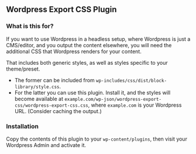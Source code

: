 ## Wordpress Export CSS Plugin

### What is this for?

If you want to use Wordpress in a headless setup, where Wordpress is just a CMS/editor, and you output the content elsewhere, you will need the additional CSS that Wordpress renders for your content.

That includes both generic styles, as well as styles specific to your theme/preset.

- The former can be included from `wp-includes/css/dist/block-library/style.css`.
- For the latter you can use this plugin. Install it, and the styles will become available at `example.com/wp-json/wordpress-export-css/wordpress-export-css.css`, where `example.com` is your Wordpress URL. (Consider caching the output.)

### Installation

Copy the contents of this plugin to your `wp-content/plugins`, then visit your Wordpress Admin and activate it.
